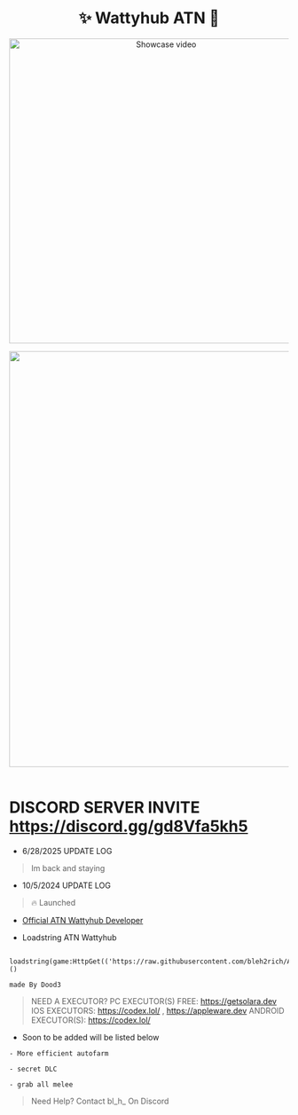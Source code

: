 <h1 align="center">✨ Wattyhub ATN 🎉</h1> 
<p align="center">
    <a href="https://www.youtube.com/watch?v=By29I_pvbNA" target="_blank">
        <img src="https://i.imgur.com/KmZpHnw_d.webp?maxwidth=760&fidelity=grand" width="550" alt="Showcase video" title="Showcase video">
    </a>
</p>
<p align= "center"> <kbd> <img  src="https://i.imgur.com/ylRrPFi.png"width="750"> </kbd><br><br>

# DISCORD SERVER INVITE https://discord.gg/gd8Vfa5kh5
- 6/28/2025 UPDATE LOG

> Im back and staying

- 10/5/2024 UPDATE LOG
  
> 🔥 Launched

- <a href="https://www.youtube.com/@PrestigedDev">Official ATN Wattyhub Developer</a>

- Loadstring ATN Wattyhub
```
 loadstring(game:HttpGet(('https://raw.githubusercontent.com/bleh2rich/ATN/refs/heads/main/ATNWattyHub.lua'),true))()
```

``` made By Dood3 ```

> NEED A EXECUTOR?
> PC EXECUTOR(S) FREE: https://getsolara.dev
> IOS EXECUTORS: https://codex.lol/ , https://appleware.dev
> ANDROID EXECUTOR(S): https://codex.lol/

- Soon to be added will be listed below
```
- More efficient autofarm

- secret DLC

- grab all melee
```



> Need Help? Contact bl_h_ On Discord

